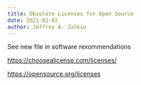 ```yaml
---
title: Obsolete Licenses for Open Source
date: 2021-01-02
author: Jeffrey A. Jalkio
---
```

See new file in software rexommendations

<https://choosealicense.com/licenses/>

<https://opensource.org/licenses>

